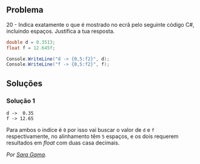 ## Problema

20 -  Indica exatamente o que é mostrado no ecrã pelo seguinte código C#,
incluindo espaços. Justifica a tua resposta.

```cs
double d = 0.3513;
float f = 12.645f;

Console.WriteLine("d -> {0,5:f2}", d);
Console.WriteLine("f -> {0,5:f2}", f);
```

## Soluções

### Solução 1

```
d ->  0.35
f -> 12.65
```

Para ambos o indíce é `0` por isso vai buscar o valor de `d` e `f` respectivamente, 
no alinhamento têm `5` espaços, e os dois requerem resultados em _float_ 
com duas casa decimais.

*Por [Sara Gama](https://github.com/serapinta).*
